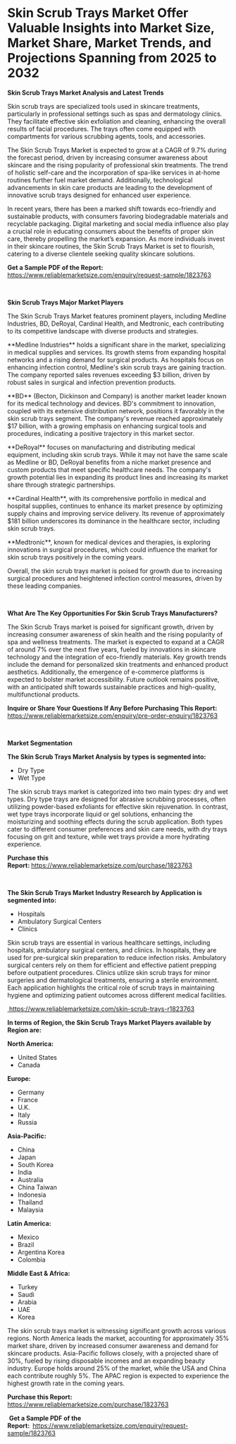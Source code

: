 <p><h1>Skin Scrub Trays Market Offer Valuable Insights into Market Size, Market Share, Market Trends, and Projections Spanning from 2025 to 2032</h1></p><p><strong>Skin Scrub Trays Market Analysis and Latest Trends</strong></p>
<p><p>Skin scrub trays are specialized tools used in skincare treatments, particularly in professional settings such as spas and dermatology clinics. They facilitate effective skin exfoliation and cleaning, enhancing the overall results of facial procedures. The trays often come equipped with compartments for various scrubbing agents, tools, and accessories.</p><p>The Skin Scrub Trays Market is expected to grow at a CAGR of 9.7% during the forecast period, driven by increasing consumer awareness about skincare and the rising popularity of professional skin treatments. The trend of holistic self-care and the incorporation of spa-like services in at-home routines further fuel market demand. Additionally, technological advancements in skin care products are leading to the development of innovative scrub trays designed for enhanced user experience. </p><p>In recent years, there has been a marked shift towards eco-friendly and sustainable products, with consumers favoring biodegradable materials and recyclable packaging. Digital marketing and social media influence also play a crucial role in educating consumers about the benefits of proper skin care, thereby propelling the market’s expansion. As more individuals invest in their skincare routines, the Skin Scrub Trays Market is set to flourish, catering to a diverse clientele seeking quality skincare solutions.</p></p>
<p><strong>Get a Sample PDF of the Report:&nbsp;</strong> <a href="https://www.reliablemarketsize.com/enquiry/request-sample/1823763?utm_campaign=3365&utm_medium=2&utm_source=Github&utm_content=ia&utm_term=13042025&utm_id=skin-scrub-trays">https://www.reliablemarketsize.com/enquiry/request-sample/1823763</a></p>
<p>&nbsp;</p>
<p><strong>Skin Scrub Trays Major Market Players</strong></p>
<p><p>The Skin Scrub Trays Market features prominent players, including Medline Industries, BD, DeRoyal, Cardinal Health, and Medtronic, each contributing to its competitive landscape with diverse products and strategies.</p><p>**Medline Industries** holds a significant share in the market, specializing in medical supplies and services. Its growth stems from expanding hospital networks and a rising demand for surgical products. As hospitals focus on enhancing infection control, Medline's skin scrub trays are gaining traction. The company reported sales revenues exceeding $3 billion, driven by robust sales in surgical and infection prevention products.</p><p>**BD** (Becton, Dickinson and Company) is another market leader known for its medical technology and devices. BD's commitment to innovation, coupled with its extensive distribution network, positions it favorably in the skin scrub trays segment. The company's revenue reached approximately $17 billion, with a growing emphasis on enhancing surgical tools and procedures, indicating a positive trajectory in this market sector.</p><p>**DeRoyal** focuses on manufacturing and distributing medical equipment, including skin scrub trays. While it may not have the same scale as Medline or BD, DeRoyal benefits from a niche market presence and custom products that meet specific healthcare needs. The company's growth potential lies in expanding its product lines and increasing its market share through strategic partnerships.</p><p>**Cardinal Health**, with its comprehensive portfolio in medical and hospital supplies, continues to enhance its market presence by optimizing supply chains and improving service delivery. Its revenue of approximately $181 billion underscores its dominance in the healthcare sector, including skin scrub trays.</p><p>**Medtronic**, known for medical devices and therapies, is exploring innovations in surgical procedures, which could influence the market for skin scrub trays positively in the coming years. </p><p>Overall, the skin scrub trays market is poised for growth due to increasing surgical procedures and heightened infection control measures, driven by these leading companies.</p></p>
<p>&nbsp;</p>
<p><strong>What Are The Key Opportunities For Skin Scrub Trays Manufacturers?</strong></p>
<p><p>The Skin Scrub Trays market is poised for significant growth, driven by increasing consumer awareness of skin health and the rising popularity of spa and wellness treatments. The market is expected to expand at a CAGR of around 7% over the next five years, fueled by innovations in skincare technology and the integration of eco-friendly materials. Key growth trends include the demand for personalized skin treatments and enhanced product aesthetics. Additionally, the emergence of e-commerce platforms is expected to bolster market accessibility. Future outlook remains positive, with an anticipated shift towards sustainable practices and high-quality, multifunctional products.</p></p>
<p><strong>Inquire or Share Your Questions If Any Before Purchasing This Report:</strong> <a href="https://www.reliablemarketsize.com/enquiry/pre-order-enquiry/1823763?utm_campaign=3365&utm_medium=2&utm_source=Github&utm_content=ia&utm_term=13042025&utm_id=skin-scrub-trays">https://www.reliablemarketsize.com/enquiry/pre-order-enquiry/1823763</a></p>
<p>&nbsp;</p>
<p><strong>Market Segmentation</strong></p>
<p><strong>The Skin Scrub Trays Market Analysis by types is segmented into:</strong></p>
<p><ul><li>Dry Type</li><li>Wet Type</li></ul></p>
<p><p>The skin scrub trays market is categorized into two main types: dry and wet types. Dry type trays are designed for abrasive scrubbing processes, often utilizing powder-based exfoliants for effective skin rejuvenation. In contrast, wet type trays incorporate liquid or gel solutions, enhancing the moisturizing and soothing effects during the scrub application. Both types cater to different consumer preferences and skin care needs, with dry trays focusing on grit and texture, while wet trays provide a more hydrating experience.</p></p>
<p><strong>Purchase this Report:&nbsp;</strong><a href="https://www.reliablemarketsize.com/purchase/1823763?utm_campaign=3365&utm_medium=2&utm_source=Github&utm_content=ia&utm_term=13042025&utm_id=skin-scrub-trays">https://www.reliablemarketsize.com/purchase/1823763</a></p>
<p>&nbsp;</p>
<p><strong>The Skin Scrub Trays Market Industry Research by Application is segmented into:</strong></p>
<p><ul><li>Hospitals</li><li>Ambulatory Surgical Centers</li><li>Clinics</li></ul></p>
<p><p>Skin scrub trays are essential in various healthcare settings, including hospitals, ambulatory surgical centers, and clinics. In hospitals, they are used for pre-surgical skin preparation to reduce infection risks. Ambulatory surgical centers rely on them for efficient and effective patient prepping before outpatient procedures. Clinics utilize skin scrub trays for minor surgeries and dermatological treatments, ensuring a sterile environment. Each application highlights the critical role of scrub trays in maintaining hygiene and optimizing patient outcomes across different medical facilities.</p></p>
<p><a href="https://www.reliablemarketsize.com/skin-scrub-trays-r1823763?utm_campaign=3365&utm_medium=2&utm_source=Github&utm_content=ia&utm_term=13042025&utm_id=skin-scrub-trays">&nbsp;https://www.reliablemarketsize.com/skin-scrub-trays-r1823763</a></p>
<p><strong>In terms of Region, the Skin Scrub Trays Market Players available by Region are:</strong></p>
<p>
    <p> <strong> North America: </strong>
        <ul>
            <li>United States</li>
            <li>Canada</li>
        </ul>
        </p> 
    <p> <strong> Europe: </strong>
        <ul>
            <li>Germany</li>
            <li>France</li>
            <li>U.K.</li>
            <li>Italy</li>
            <li>Russia</li>
        </ul>
        </p> 
    <p> <strong> Asia-Pacific: </strong>
        <ul>
            <li>China</li>
            <li>Japan</li>
            <li>South Korea</li>
            <li>India</li>
            <li>Australia</li>
            <li>China Taiwan</li>
            <li>Indonesia</li>
            <li>Thailand</li>
            <li>Malaysia</li>
        </ul>
        </p> 
    <p> <strong> Latin America: </strong>
        <ul>
            <li>Mexico</li>
            <li>Brazil</li>
            <li>Argentina Korea</li>
            <li>Colombia</li>
        </ul>
        </p> 
    <p> <strong> Middle East & Africa: </strong>
        <ul>
            <li>Turkey</li>
            <li>Saudi</li>
            <li>Arabia</li>
            <li>UAE</li>
            <li>Korea</li>
        </ul>
    </p>
    </p>
<p><p>The skin scrub trays market is witnessing significant growth across various regions. North America leads the market, accounting for approximately 35% market share, driven by increased consumer awareness and demand for skincare products. Asia-Pacific follows closely, with a projected share of 30%, fueled by rising disposable incomes and an expanding beauty industry. Europe holds around 25% of the market, while the USA and China each contribute roughly 5%. The APAC region is expected to experience the highest growth rate in the coming years.</p></p>
<p><strong>Purchase this Report: </strong><a href="https://www.reliablemarketsize.com/purchase/1823763?utm_campaign=3365&utm_medium=2&utm_source=Github&utm_content=ia&utm_term=13042025&utm_id=skin-scrub-trays">https://www.reliablemarketsize.com/purchase/1823763</a></p>
<p>&nbsp;<strong>Get a Sample PDF of the Report:&nbsp;&nbsp;</strong><a href="https://www.reliablemarketsize.com/enquiry/request-sample/1823763?utm_campaign=3365&utm_medium=2&utm_source=Github&utm_content=ia&utm_term=13042025&utm_id=skin-scrub-trays">https://www.reliablemarketsize.com/enquiry/request-sample/1823763</a></p>
<p><strong></strong></p>
<p><p></p><p></p><p></p></p>